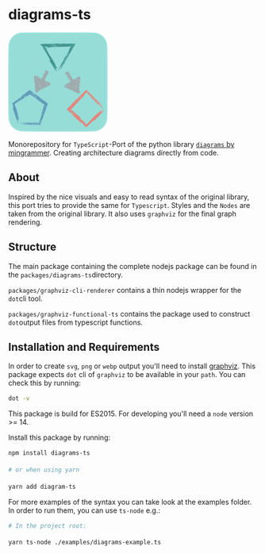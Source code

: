 # diagrams-ts

![logo](https://github.com/balles/diagrams-ts/raw/main/generated-assets/logo-small.png)

Monorepository for `TypeScript`-Port of the python library [`diagrams` by mingrammer](https://diagrams.mingrammer.com/).
Creating architecture diagrams directly from code.

## About

Inspired by the nice visuals and easy to read syntax of the original library, this port tries to provide the same for `Typescript`.
Styles and the `Nodes` are taken from the original library. It also uses `graphviz` for the final graph rendering.

## Structure

The main package containing the complete nodejs package can be found in the `packages/diagrams-ts`directory.

`packages/graphviz-cli-renderer` contains a thin nodejs wrapper for the `dot`cli tool.

`packages/graphviz-functional-ts` contains the package used to construct `dot`output files from typescript functions.

## Installation and Requirements

In order to create `svg`, `png` or `webp` output you'll need to install [graphviz](https://graphviz.org/download/). This package expects `dot` cli of `graphviz` to be available in your `path`.
You can check this by running:

```sh
dot -v
```

This package is build for ES2015. For developing you'll need a `node` version >= 14.

Install this package by running:

```sh
npm install diagrams-ts

# or when using yarn

yarn add diagram-ts
```

For more examples of the syntax you can take look at the examples folder. In order to run them, you can use `ts-node` e.g.:

```sh
# In the project root:

yarn ts-node ./examples/diagrams-example.ts

```
